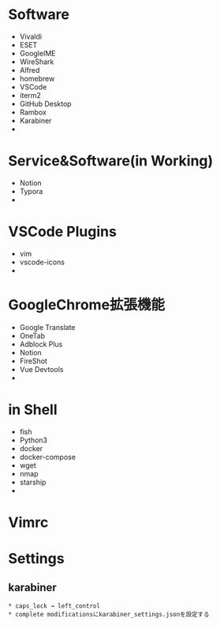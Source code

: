 # Software
  * Vivaldi
  * ESET
  * GoogleIME
  * WireShark
  * Alfred
  * homebrew
  * VSCode
  * iterm2
  * GitHub Desktop
  * Rambox
  * Karabiner
  * 

# Service&Software(in Working)
  * Notion
  * Typora
  * 

# VSCode Plugins
  * vim
  * vscode-icons
  *

# GoogleChrome拡張機能
  * Google Translate
  * OneTab
  * Adblock Plus
  * Notion
  * FireShot
  * Vue Devtools
  *

# in Shell
  * fish
  * Python3
  * docker
  * docker-compose
  * wget
  * nmap
  * starship
  * 

# Vimrc


# Settings

  ## karabiner
    * caps_lock → left_control
    * complete modificationsにkarabiner_settings.jsonを設定する

